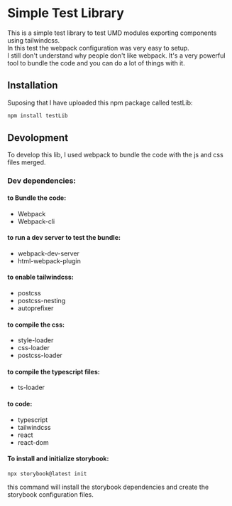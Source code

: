 # Simple Test Library

This is a simple test library to test UMD modules exporting components using tailwindcss.\
In this test the webpack configuration was very easy to setup.\
I still don't understand why people don't like webpack. It's a very powerful tool to bundle the code and you can do a lot of things with it.

## Installation
 Suposing that I have uploaded this npm package called testLib:
```bash
npm install testLib
```

## Devolopment
To develop this lib, I used webpack to bundle the code with the js and css files merged.

### Dev dependencies:

#### to Bundle the code:
- Webpack 
- Webpack-cli

#### to run a dev server to test the bundle:
- webpack-dev-server
- html-webpack-plugin

#### to enable tailwindcss:
- postcss
- postcss-nesting
- autoprefixer
  
#### to compile the css:
- style-loader
- css-loader
- postcss-loader

#### to compile the typescript files:
- ts-loader

#### to code:
- typescript
- tailwindcss
- react
- react-dom

#### To install and initialize storybook:
`npx storybook@latest init`

this command will install the storybook dependencies and create the storybook configuration files.

